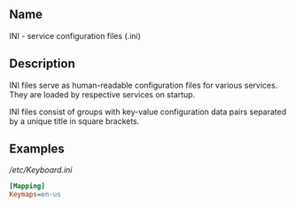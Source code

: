## Name

INI - service configuration files (.ini)

## Description

INI files serve as human-readable configuration files for various services.
They are loaded by respective services on startup.

INI files consist of groups with key-value configuration data pairs separated by a unique title in square brackets.

## Examples

*/etc/Keyboard.ini*

```ini
[Mapping]
Keymaps=en-us
```